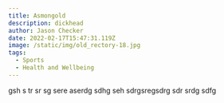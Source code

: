 ```yaml
---
title: Asmongold
description: dickhead
author: Jason Checker
date: 2022-02-17T15:47:31.119Z
image: /static/img/old_rectory-18.jpg
tags:
  - Sports
  - Health and Wellbeing
---
```

gsh s tr sr sg sere aserdg sdhg seh sdrgsregsdrg sdr srdg sdfg 